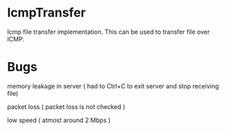 # IcmpTransfer
Icmp file transfer implementation. This can be used to transfer file over ICMP.
# Bugs
memory leakage in server ( had to Ctrl+C to exit server and stop receiving file)

packet loss ( packet loss is not checked )

low speed ( atmost around 2 Mbps )

